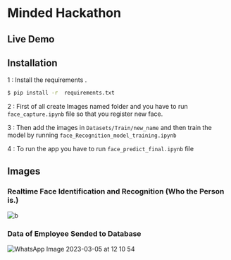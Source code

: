 # Minded Hackathon

## Live Demo


## Installation

1 : Install the requirements .

```sh
$ pip install -r  requirements.txt
```

2 : First of all create Images named folder and you have to run `face_capture.ipynb` file so that you register new face.

3 : Then add the images in `Datasets/Train/new_name` and then train the model by running `face_Recognition_model_training.ipynb`

4 : To run the app you have to run `face_predict_final.ipynb` file


## Images

### Realtime Face Identification and Recognition (Who the Person is.)



![b](https://user-images.githubusercontent.com/75235451/222947375-fdc45d7b-81e4-4a68-9316-8eb08345a7e8.jpg)

### Data of Employee Sended to Database

![WhatsApp Image 2023-03-05 at 12 10 54](https://user-images.githubusercontent.com/75235451/222947384-9f94d472-d1c1-4385-add8-ac9abc26ce48.jpg)
